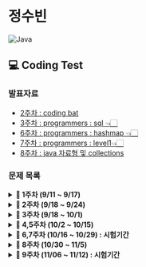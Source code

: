 # 정수빈

![Java](https://img.shields.io/badge/java-%23ED8B00.svg?style=for-the-badge&logo=java&logoColor=white)

## 💻 Coding Test

### **발표자료**

- [2주차 : coding bat](https://github.com/SoobinJung1013/coding-test-study/blob/main/soobinJung/doc/0925.md)
- [3주차 : programmers : sql 👈🏻](https://github.com/SoobinJung1013/coding-test-study/blob/main/soobinJung/doc/1001.md)
- [6주차 : programmers : hashmap 👈🏻](https://github.com/SoobinJung1013/coding-test-study/blob/main/soobinJung/doc/1029.md)
- [7주차 : programmers : level1👈🏻](https://github.com/SoobinJung1013/coding-test-study/blob/main/soobinJung/doc/1105.md)
- [8주차 : java 자료형 및 collections](https://github.com/SoobinJung1013/coding-test-study/blob/main/soobinJung/doc/1106.md)

### **문제 목록**

<details markdown="1">
<summary><strong>📄 1주차 (9/11 ~ 9/17) </strong></summary>

| 푼 문제 수 |   사이트   |                      문제/풀이                      | 풀이위치   |
| :--------: | :--------: | :-------------------------------------------------: | ---------- |
|     1      | Coding Bat |   [SleepIn ](https://codingbat.com/prob/p187868)    | warmup1-1  |
|     2      | Coding Bat | [MonkeyTrouble](https://codingbat.com/prob/p181646) | warmup1-2  |
|     3      | Coding Bat |   [SumDouble](https://codingbat.com/prob/p154485)   | warmup1-3  |
|     4      | Coding Bat |   [SumDouble](https://codingbat.com/prob/p116624)   | warmup1-4  |
|     5      | Coding Bat | [parrotTrouble](https://codingbat.com/prob/p140449) | warmup1-5  |
|     6      | Coding Bat |   [makes10 ](https://codingbat.com/prob/p182873)    | warmup1-6  |
|     7      | Coding Bat | [nearHundred ](https://codingbat.com/prob/p184004)  | warmup1-7  |
|     8      | Coding Bat |    [posNeg](https://codingbat.com/prob/p159227)     | warmup1-8  |
|     9      | Coding Bat |   [notString](https://codingbat.com/prob/p191914)   | warmup1-9  |
|     10     | Coding Bat | [missingChar ](https://codingbat.com/prob/p190570)  | warmup1-10 |

---

</details>

<details markdown="1">
<summary><strong>📄 2주차 (9/18 ~ 9/24) </strong></summary>

| 푼 문제 수 |   사이트   |                     문제/풀이                     | 풀이위치   |
| :--------: | :--------: | :-----------------------------------------------: | ---------- |
|     1      | Coding Bat | [backAround](https://codingbat.com/prob/p161642)  | warmup1-11 |
|     2      | Coding Bat |    [or35](https://codingbat.com/prob/p112564)     | warmup1-12 |
|     3      | Coding Bat |   [front22](https://codingbat.com/prob/p183592)   | warmup1-13 |
|     4      | Coding Bat |   [startHi](https://codingbat.com/prob/p191022)   | warmup1-14 |
|     5      | Coding Bat |   [icyHot](https://codingbat.com/prob/p192082)    | warmup1-15 |
|     6      | Coding Bat |  [fontBack](https://codingbat.com/prob/p123384)   | warmup1-16 |
|     7      | Coding Bat |   [font3 ](https://codingbat.com/prob/p136351)    | warmup1-17 |
|     8      | Coding Bat |  [helloName](https://codingbat.com/prob/p171896)  | string1_1  |
|     9      | Coding Bat |  [makeAbba](https://codingbat.com/prob/p161056)   | string1_2  |
|     10     | Coding Bat |   [makeTag](https://codingbat.com/prob/p147483)   | string1_3  |
|     11     | Coding Bat | [makeOutWord](https://codingbat.com/prob/p184030) | string1_4  |
|     12     | Coding Bat |  [extraEnds](https://codingbat.com/prob/p108853)  | string1_5  |
|     13     | Coding Bat |  [firstTwo](https://codingbat.com/prob/p163411)   | string1_6  |
|     14     | Coding Bat |  [irstHalf](https://codingbat.com/prob/p172267)   | string1_7  |
|     15     | Coding Bat | [withoutEnd](https://codingbat.com/prob/p130896)  | string1_8  |
|     16     | Coding Bat | [comboString](https://codingbat.com/prob/p168564) | string1_9  |
|     17     | Coding Bat |  [nonStart](https://codingbat.com/prob/p143825)   | string1_10 |
|     18     | Coding Bat |   [left2 ](https://codingbat.com/prob/p197720)    | string1_11 |
|     19     | Coding Bat |   [love6 ](https://codingbat.com/prob/p137742)    | logic1-1   |

---

</details>

<details markdown="1">
<summary><strong>📄 3주차 (9/18 ~ 10/1) </strong></summary>

| 푼 문제 수 |   사이트    |                                         문제/풀이                                          | 풀이위치  |
| :--------: | :---------: | :----------------------------------------------------------------------------------------: | :-------: |
|     1      | Programmers | [없는 숫자 더하기](https://programmers.co.kr/learn/courses/30/lessons/86051?language=java) | level1-1  |
|     2      | Programmers |                 [최댓값 구하기](https://programmers.co.kr/questions/8709)                  | level1-2  |
|     3      | Programmers |         [최솟값 구하기](https://programmers.co.kr/learn/courses/30/lessons/59038)          | level2-3  |
|     4      | Programmers |         [동물 수 구하기](https://programmers.co.kr/learn/courses/30/lessons/59406)         | level2-4  |
|     5      | Programmers |         [중복 제거하기](https://programmers.co.kr/learn/courses/30/lessons/59408#)         | level2-5  |
|     6      | Programmers |      [모든 레코드 조회하기](https://programmers.co.kr/learn/courses/30/lessons/59034)      | level1-6  |
|     7      | Programmers |      [역순 정렬하기\_DESC](https://programmers.co.kr/learn/courses/30/lessons/59035)       | level1-7  |
|     8      | Programmers |         [아픈 동물 찾기](https://programmers.co.kr/learn/courses/30/lessons/59036)         | level1-8  |
|     9      | Programmers |         [어린 동물 찾기](https://programmers.co.kr/learn/courses/30/lessons/59037)         | level1-9  |
|     10     | Programmers |      [동물의 아이디와 이름](https://programmers.co.kr/learn/courses/30/lessons/59403)      | level1-10 |
|     11     | Programmers |     [여러 기준으로 정렬하기](https://programmers.co.kr/learn/courses/30/lessons/59404)     | level1-11 |
|     12     | Programmers |        [상위 n개 레코드](https://programmers.co.kr/learn/courses/30/lessons/59405)         | level1-12 |
|     13     | Programmers |     [이름이 없는 동물의 ID](https://programmers.co.kr/learn/courses/30/lessons/59039)      | level1-13 |
|     14     | Programmers |     [이름이 있는 동물의 ID](https://programmers.co.kr/learn/courses/30/lessons/59407)      | level1-14 |
|     15     | Programmers |         [NULL 처리하기](https://programmers.co.kr/learn/courses/30/lessons/59410)          | level2-15 |
|     16     | Programmers |       [없어진 기록 찾기🌟](https://programmers.co.kr/learn/courses/30/lessons/59042)       | level3-16 |
|     17     | Programmers |    [있었는데요 없었습니다🌟](https://programmers.co.kr/learn/courses/30/lessons/59043)     | level3-17 |
|     18     | Programmers |    [오랜 기간 보호한 동물🌟](https://programmers.co.kr/learn/courses/30/lessons/59043)     | level3-18 |
|     19     | Programmers |   [보호소에서 중성화한 동물🌟](https://programmers.co.kr/learn/courses/30/lessons/59045)   | level1-19 |

---

</details>

<details markdown="1">
<summary><strong>📄 4,5주차 (10/2 ~ 10/15) </strong></summary>

| 푼 문제 수 |   사이트    |                                   문제/풀이                                    | 풀이위치  |
| :--------: | :---------: | :----------------------------------------------------------------------------: | :-------: |
|     1      | Programmers | [완주하지 못한 선수](https://programmers.co.kr/learn/courses/30/lessons/42576) | level1-20 |
|     2      |  CodingBat  |                 [mapBully](https://codingbat.com/prob/p197888)                 |  map1-1   |
|     3      |  CodingBat  |                 [shareMap](https://codingbat.com/prob/p148813)                 |  map1-2   |
|     4      |  CodingBat  |                  [mapAB](https://codingbat.com/prob/p107259)                   |  map1-3   |
|     5      |  CodingBat  |                 [topping1](https://codingbat.com/prob/p182712)                 |  map1-4   |
|     6      |  CodingBat  |                 [topping2](https://codingbat.com/prob/p196458)                 |  map1-5   |
|     7      |  CodingBat  |                 [topping3](https://codingbat.com/prob/p128461)                 |  map1-6   |
|     8      |  CodingBat  |                  [mapAB2](https://codingbat.com/prob/p115011)                  |  map1-7   |
|     9      |  CodingBat  |                  [mapAB3](https://codingbat.com/prob/p115012)                  |  map1-8   |
|     10     |  CodingBat  |                  [mapAB4](https://codingbat.com/prob/p136950)                  |  map1-9   |
|     11     |  CodingBat  |                  [word0](https://codingbat.com/prob/p152303)                   |  map2-1   |
|     12     |  CodingBat  |                 [wordLen](https://codingbat.com/prob/p125327)                  |  map2-2   |
|     13     |  CodingBat  |                  [pairs](https://codingbat.com/prob/p126332)                   |  map2-3   |
|     14     |  CodingBat  |                [wordCount](https://codingbat.com/prob/p117630)                 |  map2-4   |
|     15     |  CodingBat  |                [firstChar](https://codingbat.com/prob/p168493)                 |  map2-5   |
|     16     |  CodingBat  |                [wordAppend](https://codingbat.com/prob/p103593)                |  map2-6   |
|     17     |  CodingBat  |               [wordMultiple](https://codingbat.com/prob/p190862)               |  map2-7   |

---

</details>

<details markdown="1">
<summary><strong>📄 6,7주차 (10/16 ~ 10/29) : 시험기간  </strong></summary>

| 푼 문제 수 |   사이트    |                                   문제/풀이                                    | 풀이위치  |
| :--------: | :---------: | :----------------------------------------------------------------------------: | --------- |
|     1      | Programmers | [완주하지 못한 선수](https://programmers.co.kr/learn/courses/30/lessons/42576) | level1-20 |
|     2      | Programmers |   [전화번호 목록](https://programmers.co.kr/learn/courses/30/lessons/42576)    | level2-21 |
|     3      | Programmers |        [위장](https://programmers.co.kr/learn/courses/30/lessons/42578)        | level2-22 |
|     4      | Programmers |     [베스트앨범](https://programmers.co.kr/learn/courses/30/lessons/42578)     | level3-23 |

</details>

<details markdown="1">
<summary><strong>📄 8주차 (10/30 ~ 11/5) </strong></summary>

| 푼 문제 수 |   사이트    |                                                                     문제/풀이                                                                      | 풀이위치 |
| :--------: | :---------: | :------------------------------------------------------------------------------------------------------------------------------------------------: | -------- |
|     1      |  CodingBat  |                                                  [firstLast6](https://codingbat.com/prob/p185685)                                                  | array1-1 |
|     2      |  CodingBat  |                                                [sameFirstLast](https://codingbat.com/prob/p118976)                                                 | array1-2 |
|     3      |  CodingBat  |                                                    [makePi](https://codingbat.com/prob/p118976)                                                    | array1-3 |
|     4      |  CodingBat  |                                                  [commonEnd](https://codingbat.com/prob/p191991)                                                   | array1-4 |
|     5      |  CodingBat  |                                                    [start1](https://codingbat.com/prob/p109660)                                                    | array1-5 |
|     6      |  CodingBat  |                                                  [frontPiece](https://codingbat.com/prob/p142455)                                                  | array1-6 |
|     7      | Programmers | [로또의 최고 순위와 최저 순위](https://github.com/SoobinJung1013/coding-test-study/blob/main/soobinJung/doc/1105.md#-로또의-최고-순위와-최저-순위) | level1   |
|     8      | Programmers |         [없는 숫자 더하기](https://github.com/SoobinJung1013/coding-test-study/blob/main/soobinJung/doc/1105.md#-없는-숫자-더하기--해시맵)         | level1   |
|     9      | Programmers |       [완주하지 못한 선수](https://github.com/SoobinJung1013/coding-test-study/blob/main/soobinJung/doc/1105.md#-완주하지-못한-선수--해시맵)       | level1   |
|    10❌    | Programmers |              [신규아이디 추천](https://github.com/SoobinJung1013/coding-test-study/blob/main/soobinJung/doc/1105.md#-신규아이디-추천)              | level1   |
|     11     | Programmers |                  [음양더하기](https://github.com/SoobinJung1013/coding-test-study/blob/main/soobinJung/doc/1105.md#-음양-더하기)                   | level1   |
|     12     | Programmers |                     [K번째 수](https://github.com/SoobinJung1013/coding-test-study/blob/main/soobinJung/doc/1105.md#-k번쨰수)                      | level1   |
|     13     | Programmers |                       [체육복](https://github.com/SoobinJung1013/coding-test-study/blob/main/soobinJung/doc/1105.md#-체육복)                       | level1   |
|     14     | Programmers |          [두 개 뽑아서 더하기](https://github.com/SoobinJung1013/coding-test-study/blob/main/soobinJung/doc/1105.md#-두-개-뽑아서-더하기)          | level1   |
|     15     | Programmers |         [가운데 글자 가져오기](https://github.com/SoobinJung1013/coding-test-study/blob/main/soobinJung/doc/1105.md#-가운데-글자-가져오기)         | level1   |
|     16     | Programmers |             [직사각형 별 찍기](https://github.com/SoobinJung1013/coding-test-study/blob/main/soobinJung/doc/1105.md#-직사각형-별-찍기)             | level1   |
|     17     | Programmers |                    [하사드 수](https://github.com/SoobinJung1013/coding-test-study/blob/main/soobinJung/doc/1105.md#-하사드-수)                    | level1   |
|     18     | Programmers |           [핸드폰 번호 가리기](https://github.com/SoobinJung1013/coding-test-study/blob/main/soobinJung/doc/1105.md#-핸드폰-번호-가리기)           | level1   |
|     19     | Programmers |                  [행렬의 덧셈](https://github.com/SoobinJung1013/coding-test-study/blob/main/soobinJung/doc/1105.md#-행렬의-덧셈)                  | level1   |
|     20     | Programmers | [x만큼 간격이 있는 n개의 숫자](https://github.com/SoobinJung1013/coding-test-study/blob/main/soobinJung/doc/1105.md#-x만큼-간격이-있는-n개의-숫자) | level1   |
|     21     | Programmers |                  [평균 구하기](https://github.com/SoobinJung1013/coding-test-study/blob/main/soobinJung/doc/1105.md#-평균-구하기)                  | level1   |
|     22     | Programmers |                  [콜라츠 추측](https://github.com/SoobinJung1013/coding-test-study/blob/main/soobinJung/doc/1105.md#-콜라츠-추측)                  | level1   |
|     23     | Programmers |                  [짝수와 홀수](https://github.com/SoobinJung1013/coding-test-study/blob/main/soobinJung/doc/1105.md#-짝수와-홀수)                  | level1   |
|     24     | Programmers |            [두 정수 사이의 합](https://github.com/SoobinJung1013/coding-test-study/blob/main/soobinJung/doc/1105.md#-두-정수-사이의-합)            | level1   |
|     25     | Programmers |                    [약수의 합](https://github.com/SoobinJung1013/coding-test-study/blob/main/soobinJung/doc/1105.md#-약수의-합)                    | level1   |
|     26     | Programmers | [문자열 내림차순으로 배치하기](https://github.com/SoobinJung1013/coding-test-study/blob/main/soobinJung/doc/1105.md#-문자열-내림차순으로-배치하기) | level1   |
|     27     | Programmers |       [문자열 내 p와 y의 개수](https://github.com/SoobinJung1013/coding-test-study/blob/main/soobinJung/doc/1105.md#-문자열-내-p와-y의-개수)       | level1   |
|     28     | Programmers |           [문자열 다루기 기본](https://github.com/SoobinJung1013/coding-test-study/blob/main/soobinJung/doc/1105.md#-문자열-다루기-기본)           | level1   |
|     29     | Programmers |         [서울에서 김서방 찾기](https://github.com/SoobinJung1013/coding-test-study/blob/main/soobinJung/doc/1105.md#-서울에서-김서방-찾기)         | level1   |
|     30     | Programmers |  [수박수박수박수박수박수박?](https://github.com/SoobinJung1013/coding-test-study/blob/main/soobinJung/doc/1105.md#-수박수박수박수박수박수박수박)   | level1   |
|     31     | Programmers |       [문자열을 정수로 바꾸기](https://github.com/SoobinJung1013/coding-test-study/blob/main/soobinJung/doc/1105.md#-문자열을-정수로-바꾸기)       | level1   |
|     32     | Programmers |                [자릿수 더하기](https://github.com/SoobinJung1013/coding-test-study/blob/main/soobinJung/doc/1105.md#-자릿수-더하기)                | level1   |
|     33     | Programmers |    [나누어 떨어지는 숫자 배열](https://github.com/SoobinJung1013/coding-test-study/blob/main/soobinJung/doc/1105.md#-나누어-떨어지는-숫자-배열)    | level1   |
|     34     | Programmers |        [제일 작은 수 제거하기](https://github.com/SoobinJung1013/coding-test-study/blob/main/soobinJung/doc/1105.md#-제일-작은-수-제거하기)        | level1   |
|     35     | Programmers |   [정수 내림차순으로 배치하기](https://github.com/SoobinJung1013/coding-test-study/blob/main/soobinJung/doc/1105.md#-정수-내림차순으로-배치하기)   | level1   |
|     36     | Programmers |           [이상한 문자 만들기](https://github.com/SoobinJung1013/coding-test-study/blob/main/soobinJung/doc/1105.md#-이상한-문자-만들기)           | level1   |
|     37     | Programmers |  [자연수 뒤집에 배열로 만들기](https://github.com/SoobinJung1013/coding-test-study/blob/main/soobinJung/doc/1105.md#-자연수-뒤집어-배열로-만들기)  | level1   |
|     38     | Programmers |             [같은 숫자는 싫어](https://github.com/SoobinJung1013/coding-test-study/blob/main/soobinJung/doc/1105.md#-같은-숫자는-싫어)             | level1   |
|     39     | Programmers |                    [시저암호](https://github.com/SoobinJung1013/coding-test-study/blob/main/soobinJung/doc/1105.md#-시저-암호)                     | level1   |
|     40     | Programmers |      [최대공배수와 최소공약수](https://github.com/SoobinJung1013/coding-test-study/blob/main/soobinJung/doc/1105.md#-최대공배수와-최소공약수)      | level1   |
|     41     | Programmers |    [나머지가 1이 되는 수 찾기](https://github.com/SoobinJung1013/coding-test-study/blob/main/soobinJung/doc/1105.md#-나머지가-1이-되는-수-찾기)    | level1   |
|     42     | Programmers |  [문자열 내 마음대로 정렬하기](https://github.com/SoobinJung1013/coding-test-study/blob/main/soobinJung/doc/1105.md#-문자열-내-마음대로-정렬하기)  | level1   |
|     43     | Programmers |                     [연습문제](https://github.com/SoobinJung1013/coding-test-study/blob/main/soobinJung/doc/1105.md#-연습문제)                     | 예비     |

</details>
<!-- [![Solved.ac
프로필](http://mazassumnida.wtf/api/v2/generate_badge?boj=sb991013)](https://solved.ac/sb991013) -->
<details markdown="1">
<summary><strong>📄 9주차 (11/06 ~ 11/12) : 시험기간  </strong></summary>

| 푼 문제 수 |   사이트    |                                   문제/풀이                                    | 풀이위치  |
| :--------: | :---------: | :----------------------------------------------------------------------------: | --------- |
|     1      | Programmers | [완주하지 못한 선수](https://programmers.co.kr/learn/courses/30/lessons/42576) | level1-20 |

</details>
